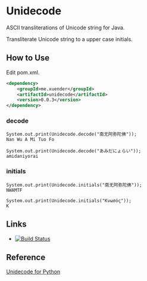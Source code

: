 # Unidecode #

ASCII transliterations of Unicode string for Java.

Transliterate Unicode string to a upper case initials.

## How to Use ##

Edit pom.xml.

```xml
<dependency>
	<groupId>me.xuender</groupId>
	<artifactId>unidecode</artifactId>
	<version>0.0.3</version>
</dependency>
```

### decode
    System.out.print(Unidecode.decode("南无阿弥陀佛"));
    Nan Wu A Mi Tuo Fo

    System.out.print(Unidecode.decode("あみだにょらい"));
    amidaniyorai

### initials
    System.out.print(Unidecode.initials("南无阿弥陀佛"));
    NWAMTF

    System.out.print(Unidecode.initials("Κνωσός"));
    K

## Links ##

* [![Build Status](https://travis-ci.org/xuender/unidecode.png)](https://travis-ci.org/xuender/unidecode)

## Reference ##

[Unidecode for Python](https://pypi.python.org/pypi/Unidecode)

